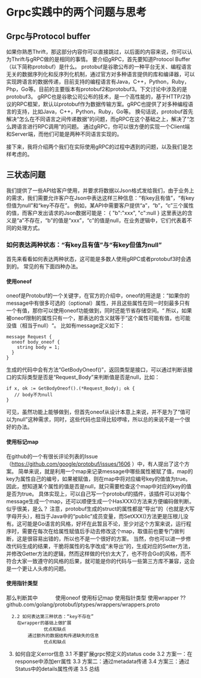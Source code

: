 # Grpc实践中的两个问题与思考
## Grpc与Protocol buffer
如果你熟悉Thrift，那这部分内容你可以直接跳过，以后面的内容来说，你可以认为Thrift与gRPC做的是相同的事情。
要介绍gRPC，首先要知道Protocol Buffer（以下简称protobuf）是什么。
protobuf是谷歌公布的一种平台无关、编程语言无关的数据序列化和反序列化机制，通过官方对多种语言提供的库和编译器，可以实现跨语言的数据传递，目前支持的编程语言有Java，C++，Python，Ruby，Php，Go等。目前的主要版本有protobuf2和protobuf3。下文讨论中涉及的是protobuf3。
gRPC也是谷歌公司公布的技术，是一个高性能的，基于HTTP/2协议的RPC框架，默认以protobuf作为数据传输方案。gRPC也提供了对多种编程语言的支持，比如Java，C++，Python，Ruby，Go等。
换句话说，protobuf首先解决“怎么在不同语言之间传递数据”的问题，而gRPC在这个基础之上，解决了“怎么跨语言进行RPC调用”的问题。
通过gRPC，你可以很方便的实现一个Client端和Server端，而他们可能是两种不同语言实现的。

接下来，我将介绍两个我们在实际使用gRPC的过程中遇到的问题，以及我们是怎样考虑的。

## 三状态问题
我们提供了一些API给客户使用，并要求将数据以Json格式发给我们，由于业务上的需求，我们需要允许客户在Json中表达这样三种信息：“有key且有值”，“有key但值为null”和“key不存在”。
例如，某API中需要客户提供“a”，“b”，“c”三个属性的值，而客户发出请求的Json数据可能是：
{
  "b":"xxx",
  "c":null
}
这里表达的含义是“a”不存在，“b”的值是“xxx”，“c”的值是null，在业务逻辑中，它们代表着不同的处理方式。
### 如何表达两种状态：“有key且有值”与“有key但值为null”
首先来看看如何表达两种状态，这可能是多数人使用gRPC或者protobuf3时会遇到的。
常见的有下面四种办法。
#### 使用oneof
oneof是Protobuf的一个关键字，在官方的介绍中，oneof的用途是：“如果你的message中有很多可选的（optional）属性，并且这些属性在同一时刻最多只有一个有值，那你可以使用oneof功能做到，同时还能节省存储空间。“
所以，如果被oneof限制的属性只有一个，那表达的含义就等于”这个属性可能有值，也可能没值（相当于null）“。
比如有message定义如下：
```
message Request {
  oneof body_oneof {
    string body = 1;
  }
}
```
生成的代码中会有方法“GetBodyOneof()”，返回类型是接口，可以通过判断该接口的实际类型是否是“Request_Body”来判断值是否是null，比如：
```
if x, ok := GetBodyOneof().(*Request_Body); ok {
   // body不为null
}
```
可见，虽然功能上能够做到，但首先oneof从设计本意上来说，并不是为了“值可以为null”这种需求，同时，这些代码也显得比较啰嗦，所以总的来说不是一个很好的办法。
#### 使用标记map
在github的一个有很长评论列表的Issue（https://github.com/google/protobuf/issues/1606 ）中，有人提出了这个方案。
简单来说，就是利用一个map来记录message中哪些属性被赋了值，map的key为属性自己的编号，如果被赋值，则在map中将对应编号key的值值为true。因此，想知道某个属性的值是否是null，就只需要检查这个map中对应的key的值是否为true。
具体实现上，可以自己写一个protobuf的插件，该插件可以对每个message生成一个map，还可以顺便生成一个HasXXX()方法来方便编码做判断。
似乎很美，是么？
注意，protobuf生成的struct的属性都是“导出”的（也就是大写字母开头），相当于Java中的“public”成员变量，而SetXXX()方法更是压根儿没有。这可能是Go语言的风格，好坏在此暂且不论，至少对这个方案来说，运行程序时，需要在每次在给属性赋值后手动去修改这个map，取值前也要专门做判断，这是很容易出错的，所以也不是一个很好的方案。
当然，你也可以进一步修改代码生成的结果，干脆将属性的名字改成“未导出”的，生成对应的Setter方法，并修改Getter方法的逻辑，然而这样做的代价太大了，也不符合Go的风格，而不符合大家一致遵守的风格的后果，就可能是你的代码与一些第三方库不兼容，这会是一个更让人头疼的问题。
#### 使用指针类型
那么判断其中
            使用oneof
            使用标记map
            使用指针类型
            使用wrapper
            ??  github.com/golang/protobuf/ptypes/wrappers/wrappers.proto
            
      2.2 如何表达第三种状态：“key不存在”
	    在wrapper的基础上做扩展
                  优点和缺点
            通过额外的数据结构传递缺失的信息
                  优点和缺点
  3.  如何自定义error信息
      3.1 不要扩展grpc预定义的status code
      3.2 方案一：在response中添加err属性
      3.3 方案二：通过metadata传递
      3.4 方案三：通过Status中的details属性传递
      3.5 总结
